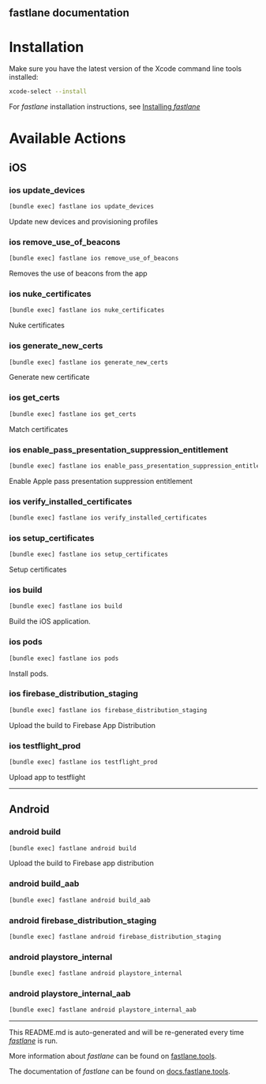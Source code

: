 fastlane documentation
----

# Installation

Make sure you have the latest version of the Xcode command line tools installed:

```sh
xcode-select --install
```

For _fastlane_ installation instructions, see [Installing _fastlane_](https://docs.fastlane.tools/#installing-fastlane)

# Available Actions

## iOS

### ios update_devices

```sh
[bundle exec] fastlane ios update_devices
```

Update new devices and provisioning profiles

### ios remove_use_of_beacons

```sh
[bundle exec] fastlane ios remove_use_of_beacons
```

Removes the use of beacons from the app

### ios nuke_certificates

```sh
[bundle exec] fastlane ios nuke_certificates
```

Nuke certificates

### ios generate_new_certs

```sh
[bundle exec] fastlane ios generate_new_certs
```

Generate new certificate

### ios get_certs

```sh
[bundle exec] fastlane ios get_certs
```

Match certificates

### ios enable_pass_presentation_suppression_entitlement

```sh
[bundle exec] fastlane ios enable_pass_presentation_suppression_entitlement
```

Enable Apple pass presentation suppression entitlement

### ios verify_installed_certificates

```sh
[bundle exec] fastlane ios verify_installed_certificates
```



### ios setup_certificates

```sh
[bundle exec] fastlane ios setup_certificates
```

Setup certificates

### ios build

```sh
[bundle exec] fastlane ios build
```

Build the iOS application.

### ios pods

```sh
[bundle exec] fastlane ios pods
```

Install pods.

### ios firebase_distribution_staging

```sh
[bundle exec] fastlane ios firebase_distribution_staging
```

Upload the build to Firebase App Distribution

### ios testflight_prod

```sh
[bundle exec] fastlane ios testflight_prod
```

Upload app to testflight

----


## Android

### android build

```sh
[bundle exec] fastlane android build
```

Upload the build to Firebase app distribution

### android build_aab

```sh
[bundle exec] fastlane android build_aab
```



### android firebase_distribution_staging

```sh
[bundle exec] fastlane android firebase_distribution_staging
```



### android playstore_internal

```sh
[bundle exec] fastlane android playstore_internal
```



### android playstore_internal_aab

```sh
[bundle exec] fastlane android playstore_internal_aab
```



----

This README.md is auto-generated and will be re-generated every time [_fastlane_](https://fastlane.tools) is run.

More information about _fastlane_ can be found on [fastlane.tools](https://fastlane.tools).

The documentation of _fastlane_ can be found on [docs.fastlane.tools](https://docs.fastlane.tools).
